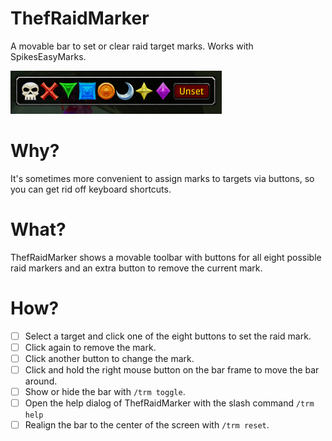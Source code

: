 # ThefRaidMarker

A movable bar to set or clear raid target marks. Works with SpikesEasyMarks.

![](./ThefRaidMarker_Toolbar.png)

# Why?

It's sometimes more convenient to assign marks to targets via buttons, so you can get rid off keyboard shortcuts.

# What?

ThefRaidMarker shows a movable toolbar with buttons for all eight possible raid markers and an extra button to remove the current mark.

# How?

- [ ] Select a target and click one of the eight buttons to set the raid mark.
- [ ] Click again to remove the mark.
- [ ] Click another button to change the mark.
- [ ] Click and hold the right mouse button on the bar frame to move the bar around.
- [ ] Show or hide the bar with `/trm toggle`.
- [ ] Open the help dialog of ThefRaidMarker with the slash command `/trm help`
- [ ] Realign the bar to the center of the screen with `/trm reset`.
